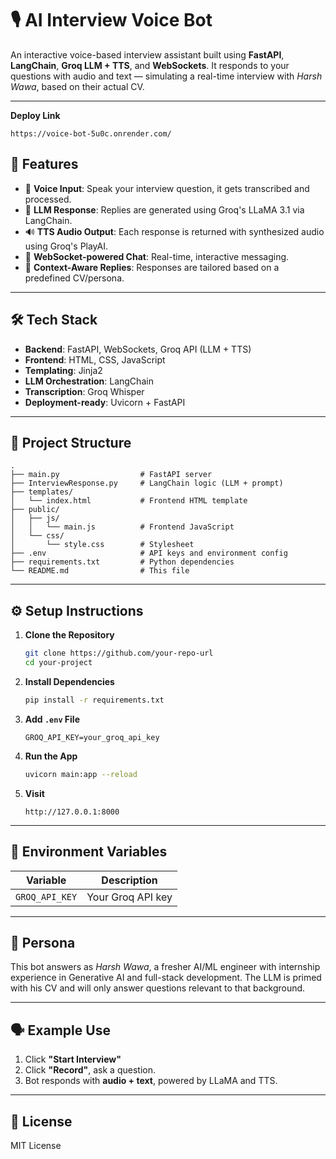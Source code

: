 # 🎙️ AI Interview Voice Bot

An interactive voice-based interview assistant built using **FastAPI**, **LangChain**, **Groq LLM + TTS**, and **WebSockets**. It responds to your questions with audio and text — simulating a real-time interview with *Harsh Wawa*, based on their actual CV.

---
**Deploy Link**
   ```
   https://voice-bot-5u0c.onrender.com/
   ```

## 🚀 Features

- 🎤 **Voice Input**: Speak your interview question, it gets transcribed and processed.
- 🧠 **LLM Response**: Replies are generated using Groq's LLaMA 3.1 via LangChain.
- 🔊 **TTS Audio Output**: Each response is returned with synthesized audio using Groq's PlayAI.
- 💬 **WebSocket-powered Chat**: Real-time, interactive messaging.
- 🧾 **Context-Aware Replies**: Responses are tailored based on a predefined CV/persona.

---

## 🛠️ Tech Stack

- **Backend**: FastAPI, WebSockets, Groq API (LLM + TTS)
- **Frontend**: HTML, CSS, JavaScript
- **Templating**: Jinja2
- **LLM Orchestration**: LangChain
- **Transcription**: Groq Whisper
- **Deployment-ready**: Uvicorn + FastAPI

---

## 📁 Project Structure

```
.
├── main.py                  # FastAPI server
├── InterviewResponse.py     # LangChain logic (LLM + prompt)
├── templates/
│   └── index.html           # Frontend HTML template
├── public/
│   ├── js/
│   │   └── main.js          # Frontend JavaScript
│   └── css/
│       └── style.css        # Stylesheet
├── .env                     # API keys and environment config
├── requirements.txt         # Python dependencies
└── README.md                # This file
```

---

## ⚙️ Setup Instructions

1. **Clone the Repository**
   ```bash
   git clone https://github.com/your-repo-url
   cd your-project
   ```

2. **Install Dependencies**
   ```bash
   pip install -r requirements.txt
   ```

3. **Add `.env` File**
   ```
   GROQ_API_KEY=your_groq_api_key
   ```

4. **Run the App**
   ```bash
   uvicorn main:app --reload
   ```

5. **Visit**
   ```
   http://127.0.0.1:8000
   ```

---

## 🔐 Environment Variables

| Variable       | Description                |
|----------------|----------------------------|
| `GROQ_API_KEY` | Your Groq API key          |

---

## 🧠 Persona

This bot answers as *Harsh Wawa*, a fresher AI/ML engineer with internship experience in Generative AI and full-stack development. The LLM is primed with his CV and will only answer questions relevant to that background.

---

## 🗣️ Example Use

1. Click **"Start Interview"**
2. Click **"Record"**, ask a question.
3. Bot responds with **audio + text**, powered by LLaMA and TTS.

---

## 📜 License

MIT License
